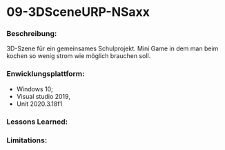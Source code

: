 # 09-3DSceneURP-NSaxx

### Beschreibung:
3D-Szene für ein gemeinsames Schulprojekt. Mini Game in dem man beim kochen so wenig strom wie möglich brauchen soll.

### Enwicklungsplattform: 
+ Windows 10; 
+ Visual studio 2019, 
+ Unit 2020.3.18f1

### Lessons Learned:

### Limitations:
